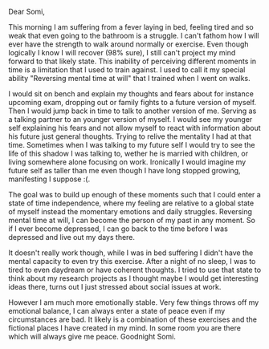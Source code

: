 Dear Somi,

This morning I am suffering from a fever laying in bed, feeling tired and so weak that even going to the bathroom is a struggle. I can't fathom how I will ever have the strength to walk around normally or exercise. Even though logically I know I will recover (98% sure), I still can't project my mind forward to that likely state. This inability of perceiving different moments in time is a limitation  that I used to train against. I used to call it my special ability "Reversing mental time at will" that I trained when I went on walks. 

I would sit on bench and explain my thoughts and fears about for instance upcoming exam, dropping out or family fights to a future version of myself. Then I would jump back in time to talk to another version of me. Serving as a talking partner to an younger version of myself. I would see my younger self explaining his fears and not allow myself to react with information about his future just general thoughts. Trying to relive the mentality I had at that time. Sometimes when I was talking to my future self I would try to see the life of this shadow I was talking to, wether he is married with children, or living somewhere alone focusing on work. Ironically I would imagine my future self as taller than me even though I have long stopped growing, manifesting I suppose :(. 

The goal was to build up enough of these moments such that I could enter a state of time independence, where my feeling are relative to a global state of myself instead the momentary emotions and daily struggles.  Reversing mental time at will, I can become the person of my past in any moment. So if I ever become depressed, I can go back to the time before I was depressed and live out my days there.

It doesn't really work though, while I was in bed suffering I didn't have the mental capacity to even try this exercise. After a night of no sleep, I was to tired to even daydream or have coherent thoughts. I tried to use that state to think about my research projects as I thought maybe I would get interesting ideas there, turns out I just stressed about social issues at work. 

However I am much more emotionally stable. Very few things throws off my emotional balance, I can always enter a state of peace even if my circumstances are bad. It likely is a combination of these exercises and the fictional places I have created in my mind. In some room you are there which will always give me peace. Goodnight Somi.
